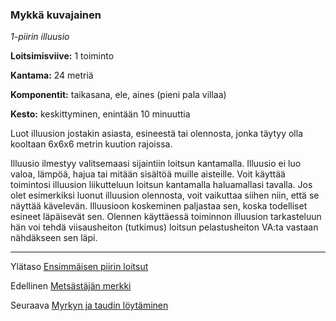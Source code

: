 ### Mykkä kuvajainen

*1-piirin illuusio*

**Loitsimisviive:** 1 toiminto

**Kantama:** 24 metriä

**Komponentit:** taikasana, ele, aines (pieni pala villaa)

**Kesto:** keskittyminen, enintään 10 minuuttia

Luot illuusion jostakin asiasta, esineestä tai olennosta, jonka
täytyy olla kooltaan 6x6x6 metrin kuution rajoissa.

Illuusio ilmestyy valitsemaasi sijaintiin loitsun kantamalla.
Illuusio ei luo valoa, lämpöä, hajua tai mitään sisältöä muille
aisteille. Voit käyttää toimintosi illuusion liikutteluun loitsun
kantamalla haluamallasi tavalla. Jos olet esimerkiksi luonut illuusion
olennosta, voit vaikuttaa siihen niin, että se näyttää kävelevän.
Illuusioon koskeminen paljastaa sen, koska todelliset
esineet läpäisevät sen. Olennen käyttäessä toiminnon illuusion
tarkasteluun hän voi tehdä viisausheiton (tutkimus) loitsun
pelastusheiton VA:ta vastaan nähdäkseen sen läpi.

----

Ylätaso [Ensimmäisen piirin loitsut](1_piirin_loitsut)

Edellinen [Metsästäjän merkki](Metsästäjän_merkki)

Seuraava [Myrkyn ja taudin löytäminen](Myrkyn_ja_taudin_löytäminen)